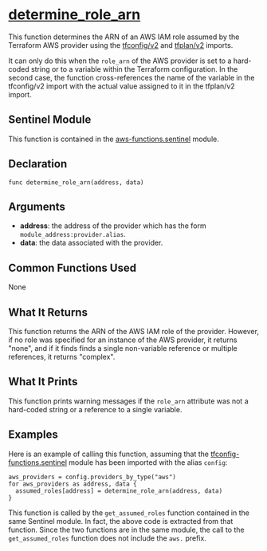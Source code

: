 # [determine_role_arn](../aws-functions.sentinel#L25)
This function determines the ARN of an AWS IAM role assumed by the Terraform AWS provider using the [tfconfig/v2](https://www.terraform.io/docs/cloud/sentinel/import/tfconfig-v2.html) and [tfplan/v2](https://www.terraform.io/docs/cloud/sentinel/import/tfplan-v2.html) imports.

It can only do this when the `role_arn` of the AWS provider is set to a hard-coded string or to a variable within the Terraform configuration. In the second case, the function cross-references the name of the variable in the tfconfig/v2 import with the actual value assigned to it in the tfplan/v2 import.

## Sentinel Module
This function is contained in the [aws-functions.sentinel](../aws-functions.sentinel) module.

## Declaration
`func determine_role_arn(address, data)`

## Arguments
* **address**: the address of the provider which has the form `module_address:provider.alias`.
* **data**: the data associated with the provider.

## Common Functions Used
None

## What It Returns
This function returns the ARN of the AWS IAM role of the provider. However, if no role was specified for an instance of the AWS provider, it returns "none", and if it finds finds a single non-variable reference or multiple references, it returns "complex".

## What It Prints
This function prints warning messages if the `role_arn` attribute was not a hard-coded string or a reference to a single variable.

## Examples
Here is an example of calling this function, assuming that the [tfconfig-functions.sentinel](../../../common-functions/tfconfig-functions/tfconfig-functions.sentinel) module has been imported with the alias `config`:
```
aws_providers = config.providers_by_type("aws")
for aws_providers as address, data {
  assumed_roles[address] = determine_role_arn(address, data)
}
```

This function is called by the `get_assumed_roles` function contained in the same Sentinel module. In fact, the above code is extracted from that function. Since the two functions are in the same module, the call to the `get_assumed_roles` function does not include the `aws.` prefix.
